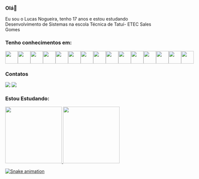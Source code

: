 ### Olá👋
<p>Eu sou o Lucas Nogueira, tenho 17 anos e estou estudando Desenvolvimento de Sistemas na escola Técnica de Tatuí- ETEC Sales Gomes</p>


<h3>Tenho conhecimentos em:</h3>
<div style="display:flex;">
  <img src="https://cdn.jsdelivr.net/gh/devicons/devicon/icons/html5/html5-original.svg" width="40" height="40"/>
  <img src="https://cdn.jsdelivr.net/gh/devicons/devicon/icons/css3/css3-original.svg" width="40" height="40" />
  <img src="https://cdn.jsdelivr.net/gh/devicons/devicon/icons/tailwindcss/tailwindcss-original-wordmark.svg" width="40" height="40" />
  <img src="https://cdn.jsdelivr.net/gh/devicons/devicon/icons/javascript/javascript-original.svg" width="40" height="40" />
  <img src="https://cdn.jsdelivr.net/gh/devicons/devicon/icons/bootstrap/bootstrap-original.svg"  width="40" height="40" />
  <img src="https://cdn.jsdelivr.net/gh/devicons/devicon/icons/python/python-original.svg" width="40" height="40" />
  <img src="https://cdn.jsdelivr.net/gh/devicons/devicon/icons/arduino/arduino-original.svg" width="40" height="40" />
  <img src="https://cdn.jsdelivr.net/gh/devicons/devicon/icons/figma/figma-original.svg" width="40" height="40" />
  <img src="https://cdn.jsdelivr.net/gh/devicons/devicon/icons/angularjs/angularjs-original.svg" width="40" height="40" />
  <img src="https://cdn.jsdelivr.net/gh/devicons/devicon/icons/git/git-original.svg" width="40" height="40"/>
  <img src="https://cdn.jsdelivr.net/gh/devicons/devicon/icons/ionic/ionic-original.svg" width="40" height="40"/>
  <img src="https://cdn.jsdelivr.net/gh/devicons/devicon/icons/mysql/mysql-original.svg" width="40" height="40"/>
  <img src="https://cdn.jsdelivr.net/gh/devicons/devicon/icons/nodejs/nodejs-original.svg" width="40" height="40"/>
  <img src="https://cdn.jsdelivr.net/gh/devicons/devicon/icons/php/php-original.svg" width="40" height="40">
  <img src="https://cdn.jsdelivr.net/gh/devicons/devicon/icons/sass/sass-original.svg" width="40" height="40"/>
</div>

<h3>Contatos</h3>
<div>
  <a href="https://instagram.com/lucas_r_nogueira" target="_blank"><img src="https://img.shields.io/badge/-Instagram-%23E4405F?style=for-the-badge&logo=instagram&logoColor=white" target="_blank"></a>
  <a href = "mailto:contato@ramalhol148@gmail.com"><img src="https://img.shields.io/badge/Gmail-D14836?style=for-the-badge&logo=gmail&logoColor=white" target="_blank"></a>
</div>

<h3>Estou Estudando:</h3>
<div>
  <i class="devicon-react-original colored"></i>
</div>

          

<div>
<a href="https://github.com/Lucas-r-Nogueira">
<img height="180em" src="https://github-readme-stats.vercel.app/api/top-langs/?username=Lucas-r-Nogueira&layout=compact&langs_count=7&theme=dracula"/>
<img height="180em" src="https://github-readme-stats.vercel.app/api?username=Lucas-r-Nogueira&show_icons=true&theme=dracula&include_all_commits=true&count_private=true"/>
</div>


![Snake animation](https://github.com/sLucas-r-Nogueira/Lucas-r-Nogueira/blob/output/github-contribution-grid-snake.svg)

          
          
          
          

          
          




          
